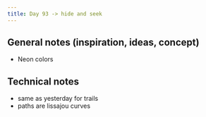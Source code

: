 ```yaml
---
title: Day 93 -> hide and seek
---
```


## General notes (inspiration, ideas, concept)

- Neon colors

## Technical notes

- same as yesterday for trails
- paths are lissajou curves
